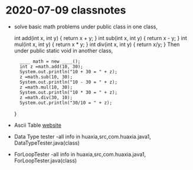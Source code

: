 # 2020-07-09 classnotes

* solve basic math problems
under public class in one class,

	int add(int x, int y) {
		return x + y;
	}
	int sub(int x, int y) {
		return x - y;
	}
	int mul(int x, int y) {
		return x * y;
	}
	int div(int x, int y) {
		return x/y;
	}
Then under public static void in another class,

		____ math = new ____();
		int z =math.add(10, 30);
		System.out.println("10 + 30 = " + z);
		z =math.sub(10, 30);
		System.out.println("10 - 30 = " + z);
		z =math.mul(10, 30);
		System.out.println("10 * 30 = " + z);
		z =math.div(30, 10);
		System.out.println("30/10 = " + z);
	}

* Ascii Table
[website](https://www.asciitable.com/)
* Data Type tester
-all info in huaxia,src,com.huaxia.java1, DataTypeTester.java(class)
* ForLoopTester
-all info in huaxia,src,com.huaxia.java1, ForLoopTester.java(class)